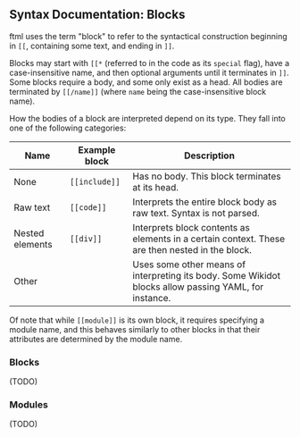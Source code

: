 ## Syntax Documentation: Blocks

ftml uses the term "block" to refer to the syntactical construction beginning in `[[`, containing some text, and ending in `]]`.

Blocks may start with `[[*` (referred to in the code as its `special` flag), have a case-insensitive name, and then optional arguments until it terminates in `]]`. Some blocks require a body, and some only exist as a head. All bodies are terminated by `[[/name]]` (where `name` being the case-insensitive block name).

How the bodies of a block are interpreted depend on its type. They fall into one of the following categories:

| Name            | Example block | Description |
|-----------------|---------------|-------------|
| None            | `[[include]]` | Has no body. This block terminates at its head. |
| Raw text        | `[[code]]`    | Interprets the entire block body as raw text. Syntax is not parsed. |
| Nested elements | `[[div]]`     | Interprets block contents as elements in a certain context. These are then nested in the block. |
| Other           |               | Uses some other means of interpreting its body. Some Wikidot blocks allow passing YAML, for instance. |

Of note that while `[[module]]` is its own block, it requires specifying a module name, and this behaves similarly to other blocks in that their attributes are determined by the module name.

### Blocks

(TODO)

### Modules

(TODO)
